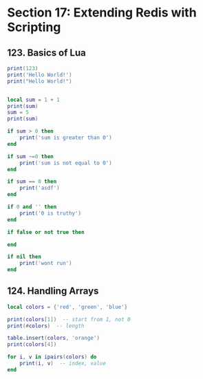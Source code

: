 # Section 17: Extending Redis with Scripting

## 123. Basics of Lua

```lua
print(123)
print('Hello World!')
print("Hello World!")


local sum = 1 + 1
print(sum)
sum = 5
print(sum)

if sum > 0 then
    print('sum is greater than 0')
end

if sum ~=0 then
    print('sum is not equal to 0')
end

if sum == 0 then
    print('asdf')
end

if 0 and '' then
    print('0 is truthy')
end

if false or not true then

end

if nil then
    print('wont run')
end
```

## 124. Handling Arrays

```lua
local colors = {'red', 'green', 'blue'}

print(colors[1])  -- start from 1, not 0
print(#colors)  -- length

table.insert(colors, 'orange')
print(colors[4])

for i, v in ipairs(colors) do
    print(i, v)  -- index, value
end
```
